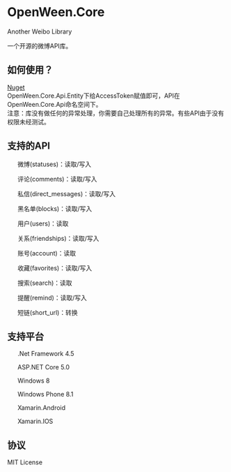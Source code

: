 # OpenWeen.Core
Another Weibo Library  
  
一个开源的微博API库。  

如何使用？  
-----------  
[Nuget](https://www.nuget.org/packages/OpenWeen.Core/)  
OpenWeen.Core.Api.Entity下给AccessToken赋值即可，API在OpenWeen.Core.Api命名空间下。  
注意：库没有做任何的异常处理，你需要自己处理所有的异常。有些API由于没有权限未经测试。  

支持的API  
-----------  
<ul>微博(statuses)：读取/写入</ul>
<ul>评论(comments)：读取/写入</ul>
<ul>私信(direct_messages)：读取/写入</ul>
<ul>黑名单(blocks)：读取/写入</ul>
<ul>用户(users)：读取</ul>
<ul>关系(friendships)：读取/写入</ul>
<ul>账号(account)：读取</ul>
<ul>收藏(favorites)：读取/写入</ul>
<ul>搜索(search)：读取</ul>
<ul>提醒(remind)：读取/写入</ul>
<ul>短链(short_url)：转换</ul>


支持平台  
-----------  
<ul>.Net Framework 4.5</ul>
<ul>ASP.NET Core 5.0</ul>
<ul>Windows 8</ul>
<ul>Windows Phone 8.1</ul>
<ul>Xamarin.Android</ul>
<ul>Xamarin.IOS</ul>

协议  
-----------  
MIT License
